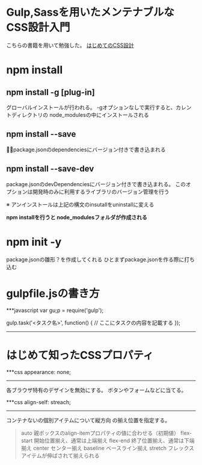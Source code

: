 # Gulp,Sassを用いたメンテナブルなCSS設計入門

こちらの書籍を用いて勉強した。
[はじめてのCSS設計](https://www.amazon.co.jp/%E3%81%AF%E3%81%98%E3%82%81%E3%81%A6%E3%81%AECSS%E8%A8%AD%E8%A8%88-%E3%83%95%E3%83%AD%E3%83%B3%E3%83%88%E3%82%A8%E3%83%B3%E3%83%89%E3%82%A8%E3%83%B3%E3%82%B8%E3%83%8B%E3%82%A2%E3%81%8C%E6%95%99%E3%81%88%E3%82%8B%E3%83%A1%E3%83%B3%E3%83%86%E3%83%8A%E3%83%96%E3%83%AB%E3%81%AACSS%E8%A8%AD%E8%A8%88%E6%89%8B%E6%B3%95-%E7%94%B0%E8%BE%BA%E4%B8%88%E5%A3%AB-ebook/dp/B06XW99W39)

# npm install
## npm install -g [plug-in]
グローバルインストールが行われる。
-gオプションなしで実行すると、カレントディレクトリの
node_modulesの中にインストールされる

## npm install --save
package.jsonのdependenciesにバージョン付きで書き込まれる

## npm install --save-dev
package.jsonのdevDependenciesにバージョン付きで書き込まれる。
このオプションは開発時のみに利用するライブラリのバージョン管理を行う

※ アンインストールは上記の構文のinsutallをuninstallに変える

<strong>npm installを行うと node_modulesフォルダが作成される</strong>

# npm init -y
package.jsonの雛形？を作成してくれる
ひとまずpackage.jsonを作る際に打ち込む

# gulpfile.jsの書き方
***javascript
var gu;p = require('gulp');

gulp.task('<タスク名>', function() {
  // ここにタスクの内容を記載する
});
***

# はじめて知ったCSSプロパティ
***css
appearance: none;
***
各ブラウザ特有のデザインを無効にする。
ボタンやフォームなどに当てる。

***css
align-self: streach;
***
コンテナないの個別アイテムについて縦方向
の揃え位置を指定する。

>auto
>  親ボックスのalign-itemプロパティの値に合わせる（初期値）
>flex-start
>  開始位置揃え、通常は上端揃え
>flex-end
>  終了位置揃え、通常は下端揃え
>center
>  センター揃え
>baseline
>  ベースライン揃え
>stretch
>  フレックスアイテムが伸ばされて揃えられる